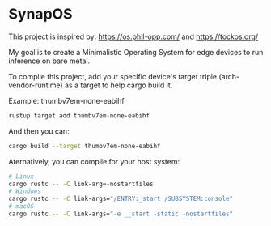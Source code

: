 # SynapOS

This project is inspired by: https://os.phil-opp.com/ and https://tockos.org/

My goal is to create a Minimalistic Operating System for edge devices to run inference on bare metal.


To compile this project, add your specific device's target triple (arch-vendor-runtime) as a target to help cargo build it.

Example: thumbv7em-none-eabihf

```bash
rustup target add thumbv7em-none-eabihf
```
And then you can:
```bash
cargo build --target thumbv7em-none-eabihf
```

Aternatively, you can compile for your host system:

```bash
# Linux
cargo rustc -- -C link-arg=-nostartfiles
# Windows
cargo rustc -- -C link-args="/ENTRY:_start /SUBSYSTEM:console"
# macOS
cargo rustc -- -C link-args="-e __start -static -nostartfiles"
```